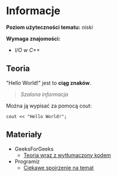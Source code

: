 # Informacje

**Poziom użyteczności tematu:** *niski*
<!--niski/średni/wysoki-->
**Wymaga znajomości:** 
* *I/O w C++*
<!--wymagane algorytmy, tematy z programowania itd.-->

## Teoria

"Hello World!" jest to **ciąg znaków**.

> *Szalona informacja*

Można ją wypisać za pomocą cout:

`
cout << "Hello World!";
`

## Materiały

* GeeksForGeeks
  * [Teoria wraz z wytłumaczony kodem](https://www.geeksforgeeks.org/writing-first-c-program-hello-world-example/)
* Programiz
  * [Ciekawe spojrzenie na temat](https://www.programiz.com/cpp-programming/examples/print-sentence)
